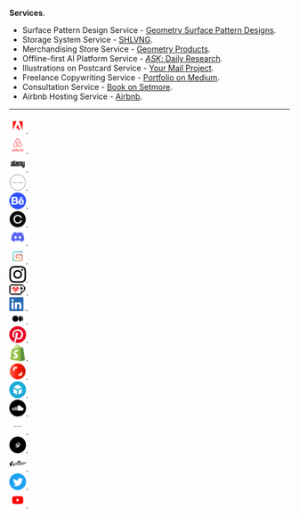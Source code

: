 **Services**.

- Surface Pattern Design Service - <a href="https://kvshvl.gumroad.com" rel="noopener noreferrer" target="_blank">Geometry Surface Pattern Designs</a>.  
- Storage System Service - <a href="https://www.sketchfab.com/3d-models/shelving-complete-cutting-files-guide-135b548e7c5e4b28a0aae1777c99840e" rel="noopener noreferrer" target="_blank">SHLVNG</a>.  
- Merchandising Store Service - <a href="https://kvshvl.shopify.com" rel="noopener noreferrer" target="_blank">Geometry Products</a>.  
- Offline-first AI Platform Service - <a href="https://github.com/kushalsamant/ask" rel="noopener noreferrer" target="_blank">_ASK_: Daily Research</a>.  
- Illustrations on Postcard Service - <a href="https://kushalsamant.github.io/projects/yourmailproject_archive.html" rel="noopener noreferrer" target="_blank">Your&nbsp;Mail&nbsp;Project</a>.  
- Freelance Copywriting Service - <a href="https://kvshvl.medium.com" rel="noopener noreferrer" target="_blank">Portfolio on Medium</a>.  
- Consultation Service - <a href="https://ask.setmore.com" rel="noopener noreferrer" target="_blank">Book on Setmore</a>.  
- Airbnb Hosting Service - <a href="https://www.airbnb.co.in/users/show/21563871" rel="noopener noreferrer" target="_blank">Airbnb</a>.  

---

<a href="https://stock.adobe.com/contributor/212199501/KVSHVL" rel="noopener noreferrer" target="_blank"><img src="/assets/img/logoadobe.png" alt="Adobe" width="30"></a>.  
<a href="https://airbnb.co.in/users/show/21563871" rel="noopener noreferrer" target="_blank"><img src="/assets/img/logoairbnb.png" alt="Airbnb" width="30"></a>.  
<a href="https://alamy.com/portfolio/kvshvl" rel="noopener noreferrer" target="_blank"><img src="/assets/img/logoalamy.png" alt="Alamy" width="30"></a>.  
<a href="https://kushalsamant.github.io/anthology.html"><img src="/assets/img/logokvshvl.png" alt="Anthologies" width="30"></a>.  
<a href="https://behance.net/kvshvl" rel="noopener noreferrer" target="_blank"><img src="/assets/img/logobehance.png" alt="Behance" width="30"></a>.  
<a href="https://contrado.com/stores/kvshvl" rel="noopener noreferrer" target="_blank"><img src="/assets/img/logocontrado.png" alt="Contrado" width="30"></a>.  
<a href="https://discord.gg/36xan8g8" rel="noopener noreferrer" target="_blank"><img src="/assets/img/logodiscord.png" alt="Discord" width="30"></a>.  
<a href="https://kvshvl.gumroad.com" rel="noopener noreferrer" target="_blank"><img src="/assets/img/logogumroad.png" alt="Gumroad" width="30"></a>.  
<a href="https://instagram.com/kvshvl" rel="noopener noreferrer" target="_blank"><img src="/assets/img/logoinstagram.png" alt="Instagram" width="30"></a>.  
<a href="https://ko-fi.com/kvshvl/shop" rel="noopener noreferrer" target="_blank"><img src="/assets/img/logokofi.png" alt="KoFi" width="30"></a>.  
<a href="https://linkedin.com/in/kvshvl" rel="noopener noreferrer" target="_blank"><img src="/assets/img/logolinkedin.png" alt="LinkedIn" width="30"></a>.  
<a href="https://kvshvl.medium.com" rel="noopener noreferrer" target="_blank"><img src="/assets/img/logomedium.png" alt="Medium" width="30"></a>.  
<a href="https://in.pinterest.com/kvshvl/_saved/" rel="noopener noreferrer" target="_blank"><img src="/assets/img/logopinterest.png" alt="Pinterest" width="30"></a>.  
<a href="https://311290.myshopify.com" rel="noopener noreferrer" target="_blank"><img src="/assets/img/logoshopify.png" alt="Shopify" width="30"></a>.  
<a href="https://shutterstock.com/g/kvshvl" rel="noopener noreferrer" target="_blank"><img src="/assets/img/logoshutterstock.png" alt="Shutterstock" width="30"></a>.  
<a href="https://sketchfab.com/3d-models/shlvng-complete-cutting-files-guide-135b548e7c5e4b28a0aae1777c99840e" rel="noopener noreferrer" target="_blank"><img src="/assets/img/logosketchfab.png" alt="Sketchfab" width="30"></a>.  
<a href="https://soundcloud.com/kvshvl" rel="noopener noreferrer" target="_blank"><img src="/assets/img/logosoundcloud.png" alt="Soundcloud" width="30"></a>.  
<a href="https://www.spoonflower.com/profiles/geometry?sub_action=shop" rel="noopener noreferrer" target="_blank"><img src="/assets/img/logospoonflower.png" alt="Spoonflower" width="30"></a>.  
 <a href="https://my-store-3157273.creator-spring.com" rel="noopener noreferrer" target="_blank"><img src="/assets/img/logoteespring.png" alt="Teespring" width="30"></a>.  
<a href="https://kvshvl.threadless.com" rel="noopener noreferrer" target="_blank"><img src="/assets/img/logothreadless.png" alt="Threadless" width="30"></a>.  
<a href="https://twitter.com/kvshvl_" rel="noopener noreferrer" target="_blank"><img src="/assets/img/logotwitter.png" alt="Twitter" width="30"></a>.  
<a href="https://youtube.com/@kvshvl/videos" rel="noopener noreferrer" target="_blank"><img src="/assets/img/logoyoutube.png" alt="YouTube" width="30"></a>.  